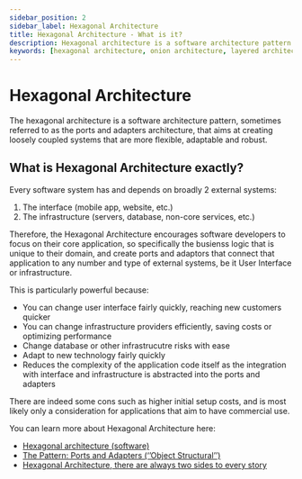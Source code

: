 ```yaml
---
sidebar_position: 2
sidebar_label: Hexagonal Architecture
title: Hexagonal Architecture - What is it?
description: Hexagonal architecture is a software architecture pattern derived from the layered architecture that explains how software systems should be designed and built to allow for maximum flexibility, adaptability and robustness. 
keywords: [hexagonal architecture, onion architecture, layered architecture, software design pattern, software architecture, software architecture paradigm]
---
```


# Hexagonal Architecture

The hexagonal architecture is a software architecture pattern, sometimes referred to as the ports and adapters architecture, that aims at creating loosely coupled systems that are more flexible, adaptable and robust. 

## What is Hexagonal Architecture exactly?

Every software system has and depends on broadly 2 external systems:
1. The interface (mobile app, website, etc.)
2. The infrastructure (servers, database, non-core services, etc.)

Therefore, the Hexagonal Architecture encourages software developers to focus on their core application, so specifically the busienss logic that is unique to their domain, and create ports and adaptors that connect that application to any number and type of external systems, be it User Interface or infrastructure. 

This is particularly powerful because:
- You can change user interface fairly quickly, reaching new customers quicker
- You can change infrastructure providers efficiently, saving costs or optimizing performance
- Change database or other infrastrucutre risks with ease
- Adapt to new technology fairly quickly
- Reduces the complexity of the application code itself as the integration with interface and infrastructure is abstracted into the ports and adapters

There are indeed some cons such as higher initial setup costs, and is most likely only a consideration for applications that aim to have commercial use. 

You can learn more about Hexagonal Architecture here:

- [Hexagonal architecture (software)](https://en.wikipedia.org/wiki/Hexagonal_architecture_(software))
- [The Pattern: Ports and Adapters (‘’Object Structural’’)](https://alistair.cockburn.us/hexagonal-architecture/)
- [Hexagonal Architecture, there are always two sides to every story](https://medium.com/ssense-tech/hexagonal-architecture-there-are-always-two-sides-to-every-story-bc0780ed7d9c)